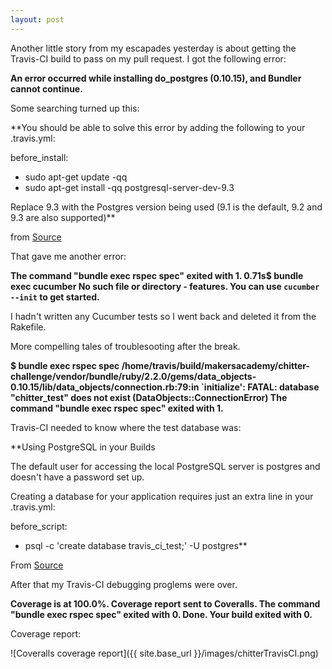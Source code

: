 ```yaml
---
layout: post
---
```

Another little story from my escapades yesterday is about getting the Travis-CI build to pass on my pull request.  I got the following error:  

**An error occurred while installing do_postgres (0.10.15), and Bundler cannot
continue.**

Some searching turned up this:  

**You should be able to solve this error by adding the following to your 
.travis.yml: 

before_install: 
  - sudo apt-get update -qq 
  - sudo apt-get install -qq postgresql-server-dev-9.3 

Replace 9.3 with the Postgres version being used (9.1 is the default, 
9.2 and 9.3 are also supported)**

from [Source](https://groups.google.com/forum/#!topic/travis-ci/TJcCVfTR-eQ)  

That gave me another error:  

**The command "bundle exec rspec spec" exited with 1.
0.71s$ bundle exec cucumber
No such file or directory - features. You can use `cucumber --init` to get started.**

I hadn't written any Cucumber tests so I went back and deleted it from the Rakefile.  

More compelling tales of troublesooting after the break.

<!--more-->

**$ bundle exec rspec spec
/home/travis/build/makersacademy/chitter-challenge/vendor/bundle/ruby/2.2.0/gems/data_objects-0.10.15/lib/data_objects/connection.rb:79:in `initialize': FATAL:  database "chitter_test" does not exist (DataObjects::ConnectionError)
The command "bundle exec rspec spec" exited with 1.**

Travis-CI needed to know where the test database was:  

**Using PostgreSQL in your Builds

The default user for accessing the local PostgreSQL server is postgres and doesn't have a password set up.

Creating a database for your application requires just an extra line in your .travis.yml:

before_script:
  - psql -c 'create database travis_ci_test;' -U postgres**

From [Source](http://docs.travis-ci.com/user/using-postgresql/)

After that my Travis-CI debugging proglems were over.

**Coverage is at 100.0%.
Coverage report sent to Coveralls.
The command "bundle exec rspec spec" exited with 0.
Done. Your build exited with 0.**

Coverage report:

![Coveralls coverage report]({{ site.base_url }}/images/chitterTravisCI.png)
